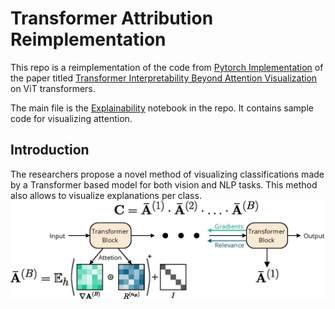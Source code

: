 # Transformer Attribution Reimplementation
This repo is a reimplementation of the code from [Pytorch Implementation](https://github.com/hila-chefer/Transformer-Explainability) of the paper titled [Transformer Interpretability Beyond Attention Visualization](https://arxiv.org/pdf/2012.09838) on ViT transformers. 

The main file is the [Explainability](Explainabiliy.ipynb) notebook in the repo. It contains sample code for visualizing attention. 

## Introduction 

The researchers propose a novel method of visualizing classifications made by a Transformer based model for both vision and NLP tasks. This method also allows to visualize explanations per class. 
![alt text](image.png)